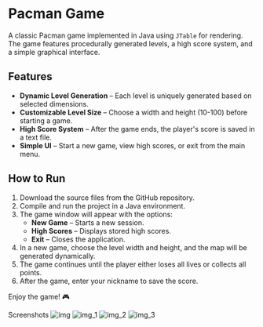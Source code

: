 # Pacman Game

A classic Pacman game implemented in Java using `JTable` for rendering. The game features procedurally generated levels, a high score system, and a simple graphical interface.

## Features
- **Dynamic Level Generation** – Each level is uniquely generated based on selected dimensions.
- **Customizable Level Size** – Choose a width and height (10-100) before starting a game.
- **High Score System** – After the game ends, the player's score is saved in a text file.
- **Simple UI** – Start a new game, view high scores, or exit from the main menu.

## How to Run
1. Download the source files from the GitHub repository.
2. Compile and run the project in a Java environment.
3. The game window will appear with the options:
   - **New Game** – Starts a new session.
   - **High Scores** – Displays stored high scores.
   - **Exit** – Closes the application.
4. In a new game, choose the level width and height, and the map will be generated dynamically.
5. The game continues until the player either loses all lives or collects all points.
6. After the game, enter your nickname to save the score.

Enjoy the game! 🎮

Screenshots
![img](https://github.com/user-attachments/assets/2a303005-b904-4d7c-8bfe-bd1cb491a695)
![img_1](https://github.com/user-attachments/assets/2dc9dae3-f39a-43ce-bb30-f34af54c0de9)
![img_2](https://github.com/user-attachments/assets/79c90f74-fd70-4f58-9495-c3486c3c222c)
![img_3](https://github.com/user-attachments/assets/524f2a2d-2f40-4c89-9fc3-fce2a69413f0)
